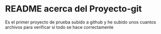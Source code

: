 # README acerca del Proyecto-git
Es el primer proyecto de prueba subido a github
y he subido unos cuantos archivos para verificar
si todo se hace correctamente
